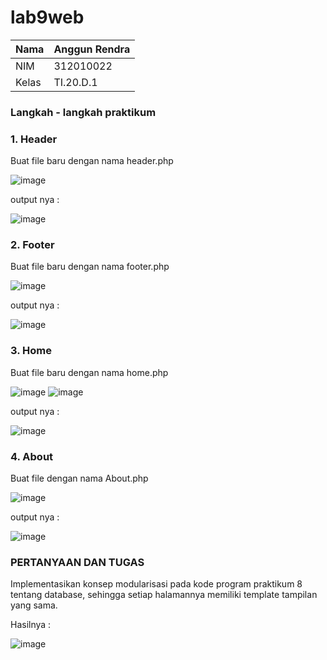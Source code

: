 # lab9web

| Nama      | Anggun Rendra |
| ----------- | ----------- |
| NIM     | 312010022       |
| Kelas   | TI.20.D.1    |

### Langkah - langkah praktikum

### 1. Header

Buat file baru dengan nama header.php

![image](https://user-images.githubusercontent.com/101658076/170862601-a2779250-b60f-4f9e-91c5-cc4b7556ca51.png)

output nya :

![image](https://user-images.githubusercontent.com/101658076/170862149-6cd92f11-55fc-4c73-a8e2-a05139ca2547.png)

### 2. Footer

Buat file baru dengan nama footer.php

![image](https://user-images.githubusercontent.com/101658076/170862180-d1132966-708c-4890-9e12-134bd15ac64a.png)

output nya :

![image](https://user-images.githubusercontent.com/101658076/170862218-f804f232-bce5-4cad-8d2d-2748bccaa1a5.png)

### 3. Home

Buat file baru dengan nama home.php

![image](https://user-images.githubusercontent.com/101658076/170864189-959be129-5f58-4c10-a349-360d2e3a568e.png)
![image](https://user-images.githubusercontent.com/101658076/170864193-77780e42-192a-4a14-b445-5ca91bdc62c5.png)

output nya :

![image](https://user-images.githubusercontent.com/101658076/170862301-b295b058-4250-4ac6-a1d1-861d3ce0c3bb.png)

### 4. About

Buat file dengan nama About.php

![image](https://user-images.githubusercontent.com/101658076/170862445-7a5942b1-ee22-45fa-be48-95ee0bb1a5be.png)

output nya :

![image](https://user-images.githubusercontent.com/101658076/170862474-a5e73d19-8f7a-4f03-aa1c-cecf76272bfa.png)

### PERTANYAAN DAN TUGAS 

Implementasikan konsep modularisasi pada kode program praktikum 8 tentang database, sehingga setiap halamannya memiliki template tampilan yang sama.

Hasilnya :

![image](https://user-images.githubusercontent.com/101658076/170862551-f7114d42-4841-40a9-842a-fe9d2b319044.png)
